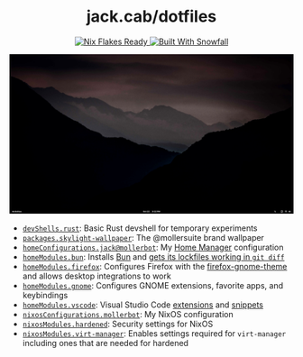 <h1 align="center">jack.cab/dotfiles</h1>

<p align="center">
 <a href="https://nixos.wiki/wiki/Flakes" target="_blank">
  <img alt="Nix Flakes Ready" src="https://img.shields.io/static/v1?logo=nixos&logoColor=d8dee9&label=Nix%20Flakes&labelColor=5e81ac&message=Ready&color=d8dee9&style=for-the-badge">
</a>
 <a href="https://github.com/snowfallorg/lib" target="_blank">
  <img alt="Built With Snowfall" src="https://img.shields.io/static/v1?logoColor=d8dee9&label=Built%20With&labelColor=5e81ac&message=Snowfall&color=d8dee9&style=for-the-badge">
 </a>
</p>

![Fullscreen screenshot of a GNOME desktop. Wallpaper is Unsplash photo "silhouette of mountains during daytime" modified to make the foreground mountain pure black. JPEG artifacts are visible. GNOME's topbar has been moved to the bottom, made slightly smaller, font changed to Inter, and has the power icon removed with an X11 icon added to the right.](./screenshot.png)

* [`devShells.rust`](./packages/skylight-wallpaper/default.nix): Basic Rust devshell for temporary experiments
* [`packages.skylight-wallpaper`](./packages/skylight-wallpaper/default.nix): The @mollersuite brand wallpaper
* [`homeConfigurations.jack@mollerbot`](./homes/x86_64-linux/jack@mollerbot/default.nix): My [Home Manager](https://home-manager.dev) configuration
* [`homeModules.bun`](./modules/home/bun/default.nix): Installs [Bun](https://bun.sh) and [gets its lockfiles working in `git diff`](https://bun.sh/docs/install/lockfile#how-do-i-git-diff-bun-s-lockfile)
* [`homeModules.firefox`](./modules/home/firefox/default.nix): Configures Firefox with the [firefox-gnome-theme](https://github.com/rafaelmardojai/firefox-gnome-theme) and allows desktop integrations to work
* [`homeModules.gnome`](./modules/home/gnome/default.nix): Configures GNOME extensions, favorite apps, and keybindings
* [`homeModules.vscode`](./modules/home/vscode/default.nix): Visual Studio Code [extensions](./modules/home/vscode/extensions.nix) and [snippets](./modules/home/vscode/snippets.nix)
* [`nixosConfigurations.mollerbot`](./systems/x86_64-linux/mollerbot/default.nix): My NixOS configuration
* [`nixosModules.hardened`](./modules/nixos/hardened/default.nix): Security settings for NixOS
* [`nixosModules.virt-manager`](./modules/nixos/virt-manager/default.nix): Enables settings required for `virt-manager` including ones that are needed for hardened

